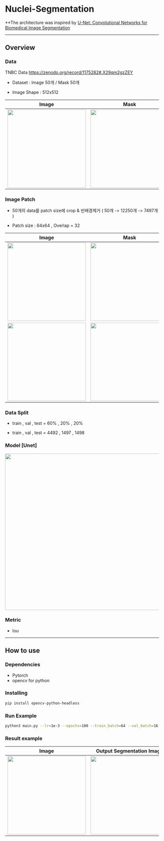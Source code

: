 # Nuclei-Segmentation 

**The architecture was inspired by  [U-Net: Convolutional Networks for Biomedical Image Segmentation](https://arxiv.org/abs/1505.04597)

---

## Overview


### Data 
TNBC Data https://zenodo.org/record/1175282#.X29qm2gzZEY 


* Dataset : Image 50개 / Mask 50개 

* Image Shape : 512x512 


Image            |  Mask
:-------------------------:|:-------------------------:
<img width='256' src='https://user-images.githubusercontent.com/52492949/96067497-d4254500-0ed4-11eb-8a41-9cd7717efb13.png'> | <img width='256' src='https://user-images.githubusercontent.com/52492949/96067543-eef7b980-0ed4-11eb-8cda-e46c83e94371.png'>



### Image Patch 

* 50개의 data를 patch size에  crop & 빈배경제거 ( 50개 -> 12250개 -> 7497개 )

* Patch size : 64x64 , Overlap = 32


Image            |  Mask
:-------------------------:|:-------------------------:
<img width='256' src='https://user-images.githubusercontent.com/52492949/96068639-76dec300-0ed7-11eb-9acf-a874dac0be29.png'> | <img width='256' src='https://user-images.githubusercontent.com/52492949/96068668-85c57580-0ed7-11eb-99ad-21cde23fb17a.png'>
<img width='256' src='https://user-images.githubusercontent.com/52492949/96068674-89f19300-0ed7-11eb-8631-eacb26765cf8.png'> | <img width='256' src='https://user-images.githubusercontent.com/52492949/96068653-7d6d3a80-0ed7-11eb-9930-e9bf2e42ef7c.png'>



### Data Split 

* train , val , test = 60% , 20% , 20%

* train , val , test = 4492 , 1497 , 1498


### Model [Unet]


<img width='512' src='https://user-images.githubusercontent.com/52492949/96069444-34b68100-0ed9-11eb-98da-7ab557b9ab1e.png'>


 
 
 
### Metric

* Iou 

---

## How to use 

### Dependencies

* Pytorch 
* opencv for python

### Installing 

```sh 
pip install opencv-python-headless
```


### Run Example 
```sh
python3 main.py --lr=1e-3 --epochs=100 --train_batch=64 --val_batch=16 --test_batch=16 --weight_decay=0.0 --gpu=2,3
``` 

### Result example
Image            |  Output Segmentation Image  | Ground Truth
:-------------------------:|:-------------------------:|:-------------------------:
<img width='256' src='https://user-images.githubusercontent.com/52492949/97475604-ce2d6a80-1990-11eb-8d26-f009e1783fc0.png'>|<img width='256' src='https://user-images.githubusercontent.com/52492949/97475619-d1c0f180-1990-11eb-9ac9-a0199f6bfd23.png'>|<img width='256' src='https://user-images.githubusercontent.com/52492949/97475611-cff72e00-1990-11eb-9c5e-417b2ad9f18e.png'>

